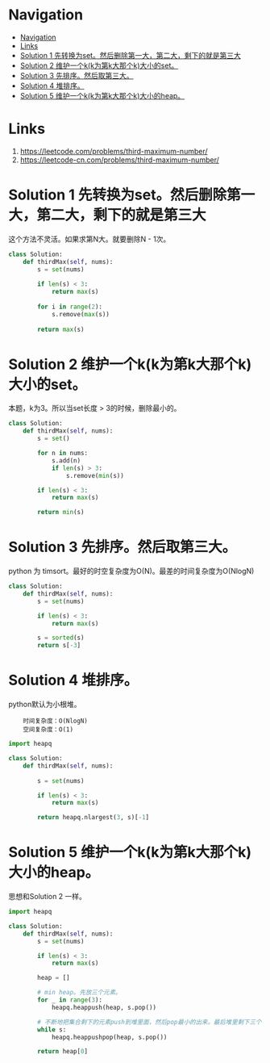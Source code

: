 # Navigation
- [Navigation](#navigation)
- [Links](#links)
- [Solution 1 先转换为set。然后删除第一大，第二大，剩下的就是第三大](#solution-1-%e5%85%88%e8%bd%ac%e6%8d%a2%e4%b8%baset%e7%84%b6%e5%90%8e%e5%88%a0%e9%99%a4%e7%ac%ac%e4%b8%80%e5%a4%a7%e7%ac%ac%e4%ba%8c%e5%a4%a7%e5%89%a9%e4%b8%8b%e7%9a%84%e5%b0%b1%e6%98%af%e7%ac%ac%e4%b8%89%e5%a4%a7)
- [Solution 2 维护一个k(k为第k大那个k)大小的set。](#solution-2-%e7%bb%b4%e6%8a%a4%e4%b8%80%e4%b8%aakk%e4%b8%ba%e7%ac%ack%e5%a4%a7%e9%82%a3%e4%b8%aak%e5%a4%a7%e5%b0%8f%e7%9a%84set)
- [Solution 3 先排序。然后取第三大。](#solution-3-%e5%85%88%e6%8e%92%e5%ba%8f%e7%84%b6%e5%90%8e%e5%8f%96%e7%ac%ac%e4%b8%89%e5%a4%a7)
- [Solution 4 堆排序。](#solution-4-%e5%a0%86%e6%8e%92%e5%ba%8f)
- [Solution 5 维护一个k(k为第k大那个k)大小的heap。](#solution-5-%e7%bb%b4%e6%8a%a4%e4%b8%80%e4%b8%aakk%e4%b8%ba%e7%ac%ack%e5%a4%a7%e9%82%a3%e4%b8%aak%e5%a4%a7%e5%b0%8f%e7%9a%84heap)

# Links
1. https://leetcode.com/problems/third-maximum-number/
2. https://leetcode-cn.com/problems/third-maximum-number/


# Solution 1 先转换为set。然后删除第一大，第二大，剩下的就是第三大
这个方法不灵活。如果求第N大。就要删除N - 1次。
```python
class Solution:
    def thirdMax(self, nums):
        s = set(nums)
        
        if len(s) < 3:
            return max(s)
        
        for i in range(2):
            s.remove(max(s))
            
        return max(s)
```

# Solution 2 维护一个k(k为第k大那个k)大小的set。
本题，k为3。所以当set长度 > 3的时候，删除最小的。
```python
class Solution:
    def thirdMax(self, nums):
        s = set()

        for n in nums:
            s.add(n)
            if len(s) > 3:
                s.remove(min(s))

        if len(s) < 3:
            return max(s)

        return min(s)
```

# Solution 3 先排序。然后取第三大。
python 为 timsort。最好的时空复杂度为O(N)。最差的时间复杂度为O(NlogN)
```python
class Solution:
    def thirdMax(self, nums):
        s = set(nums)

        if len(s) < 3:
            return max(s)

        s = sorted(s)
        return s[-3]
```

# Solution 4 堆排序。
python默认为小根堆。
```
    时间复杂度：O(NlogN)
    空间复杂度：O(1)
```
```python
import heapq

class Solution:
    def thirdMax(self, nums):
        
        s = set(nums)

        if len(s) < 3:
            return max(s)

        return heapq.nlargest(3, s)[-1]
```

# Solution 5 维护一个k(k为第k大那个k)大小的heap。
思想和Solution 2 一样。
```python
import heapq

class Solution:
    def thirdMax(self, nums):
        s = set(nums)

        if len(s) < 3:
            return max(s)

        heap = []

        # min heap。先放三个元素。
        for _ in range(3):
            heapq.heappush(heap, s.pop())

        # 不断地把集合剩下的元素push到堆里面，然后pop最小的出来。最后堆里剩下三个“最大”的元素。
        while s:
            heapq.heappushpop(heap, s.pop())

        return heap[0]
```